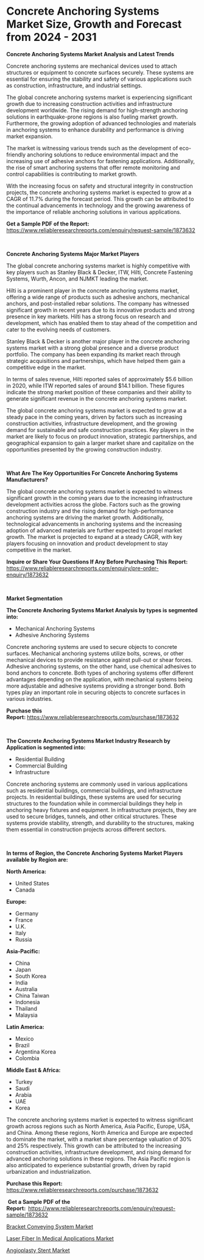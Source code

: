 <p><h1>Concrete Anchoring Systems Market Size, Growth and Forecast from 2024 - 2031</h1></p><p><strong>Concrete Anchoring Systems Market Analysis and Latest Trends</strong></p>
<p><p>Concrete anchoring systems are mechanical devices used to attach structures or equipment to concrete surfaces securely. These systems are essential for ensuring the stability and safety of various applications such as construction, infrastructure, and industrial settings.</p><p>The global concrete anchoring systems market is experiencing significant growth due to increasing construction activities and infrastructure development worldwide. The rising demand for high-strength anchoring solutions in earthquake-prone regions is also fueling market growth. Furthermore, the growing adoption of advanced technologies and materials in anchoring systems to enhance durability and performance is driving market expansion.</p><p>The market is witnessing various trends such as the development of eco-friendly anchoring solutions to reduce environmental impact and the increasing use of adhesive anchors for fastening applications. Additionally, the rise of smart anchoring systems that offer remote monitoring and control capabilities is contributing to market growth.</p><p>With the increasing focus on safety and structural integrity in construction projects, the concrete anchoring systems market is expected to grow at a CAGR of 11.7% during the forecast period. This growth can be attributed to the continual advancements in technology and the growing awareness of the importance of reliable anchoring solutions in various applications.</p></p>
<p><strong>Get a Sample PDF of the Report:&nbsp;</strong> <a href="https://www.reliableresearchreports.com/enquiry/request-sample/1873632">https://www.reliableresearchreports.com/enquiry/request-sample/1873632</a></p>
<p>&nbsp;</p>
<p><strong>Concrete Anchoring Systems Major Market Players</strong></p>
<p><p>The global concrete anchoring systems market is highly competitive with key players such as Stanley Black & Decker, ITW, Hilti, Concrete Fastening Systems, Wurth, Ancon, and NJMKT leading the market. </p><p>Hilti is a prominent player in the concrete anchoring systems market, offering a wide range of products such as adhesive anchors, mechanical anchors, and post-installed rebar solutions. The company has witnessed significant growth in recent years due to its innovative products and strong presence in key markets. Hilti has a strong focus on research and development, which has enabled them to stay ahead of the competition and cater to the evolving needs of customers. </p><p>Stanley Black & Decker is another major player in the concrete anchoring systems market with a strong global presence and a diverse product portfolio. The company has been expanding its market reach through strategic acquisitions and partnerships, which have helped them gain a competitive edge in the market. </p><p>In terms of sales revenue, Hilti reported sales of approximately $5.6 billion in 2020, while ITW reported sales of around $14.1 billion. These figures indicate the strong market position of these companies and their ability to generate significant revenue in the concrete anchoring systems market.</p><p>The global concrete anchoring systems market is expected to grow at a steady pace in the coming years, driven by factors such as increasing construction activities, infrastructure development, and the growing demand for sustainable and safe construction practices. Key players in the market are likely to focus on product innovation, strategic partnerships, and geographical expansion to gain a larger market share and capitalize on the opportunities presented by the growing construction industry.</p></p>
<p>&nbsp;</p>
<p><strong>What Are The Key Opportunities For Concrete Anchoring Systems Manufacturers?</strong></p>
<p><p>The global concrete anchoring systems market is expected to witness significant growth in the coming years due to the increasing infrastructure development activities across the globe. Factors such as the growing construction industry and the rising demand for high-performance anchoring systems are driving the market growth. Additionally, technological advancements in anchoring systems and the increasing adoption of advanced materials are further expected to propel market growth. The market is projected to expand at a steady CAGR, with key players focusing on innovation and product development to stay competitive in the market.</p></p>
<p><strong>Inquire or Share Your Questions If Any Before Purchasing This Report:</strong> <a href="https://www.reliableresearchreports.com/enquiry/pre-order-enquiry/1873632">https://www.reliableresearchreports.com/enquiry/pre-order-enquiry/1873632</a></p>
<p>&nbsp;</p>
<p><strong>Market Segmentation</strong></p>
<p><strong>The Concrete Anchoring Systems Market Analysis by types is segmented into:</strong></p>
<p><ul><li>Mechanical Anchoring Systems</li><li>Adhesive Anchoring Systems</li></ul></p>
<p><p>Concrete anchoring systems are used to secure objects to concrete surfaces. Mechanical anchoring systems utilize bolts, screws, or other mechanical devices to provide resistance against pull-out or shear forces. Adhesive anchoring systems, on the other hand, use chemical adhesives to bond anchors to concrete. Both types of anchoring systems offer different advantages depending on the application, with mechanical systems being more adjustable and adhesive systems providing a stronger bond. Both types play an important role in securing objects to concrete surfaces in various industries.</p></p>
<p><strong>Purchase this Report:&nbsp;</strong><a href="https://www.reliableresearchreports.com/purchase/1873632">https://www.reliableresearchreports.com/purchase/1873632</a></p>
<p>&nbsp;</p>
<p><strong>The Concrete Anchoring Systems Market Industry Research by Application is segmented into:</strong></p>
<p><ul><li>Residential Building</li><li>Commercial Building</li><li>Infrastructure</li></ul></p>
<p><p>Concrete anchoring systems are commonly used in various applications such as residential buildings, commercial buildings, and infrastructure projects. In residential buildings, these systems are used for securing structures to the foundation while in commercial buildings they help in anchoring heavy fixtures and equipment. In infrastructure projects, they are used to secure bridges, tunnels, and other critical structures. These systems provide stability, strength, and durability to the structures, making them essential in construction projects across different sectors.</p></p>
<p>&nbsp;</p>
<p><strong>In terms of Region, the Concrete Anchoring Systems Market Players available by Region are:</strong></p>
<p>
    <p> <strong> North America: </strong>
        <ul>
            <li>United States</li>
            <li>Canada</li>
        </ul>
        </p> 
    <p> <strong> Europe: </strong>
        <ul>
            <li>Germany</li>
            <li>France</li>
            <li>U.K.</li>
            <li>Italy</li>
            <li>Russia</li>
        </ul>
        </p> 
    <p> <strong> Asia-Pacific: </strong>
        <ul>
            <li>China</li>
            <li>Japan</li>
            <li>South Korea</li>
            <li>India</li>
            <li>Australia</li>
            <li>China Taiwan</li>
            <li>Indonesia</li>
            <li>Thailand</li>
            <li>Malaysia</li>
        </ul>
        </p> 
    <p> <strong> Latin America: </strong>
        <ul>
            <li>Mexico</li>
            <li>Brazil</li>
            <li>Argentina Korea</li>
            <li>Colombia</li>
        </ul>
        </p> 
    <p> <strong> Middle East & Africa: </strong>
        <ul>
            <li>Turkey</li>
            <li>Saudi</li>
            <li>Arabia</li>
            <li>UAE</li>
            <li>Korea</li>
        </ul>
    </p>
    </p>
<p><p>The concrete anchoring systems market is expected to witness significant growth across regions such as North America, Asia Pacific, Europe, USA, and China. Among these regions, North America and Europe are expected to dominate the market, with a market share percentage valuation of 30% and 25% respectively. This growth can be attributed to the increasing construction activities, infrastructure development, and rising demand for advanced anchoring solutions in these regions. The Asia Pacific region is also anticipated to experience substantial growth, driven by rapid urbanization and industrialization.</p></p>
<p><strong>Purchase this Report: </strong><a href="https://www.reliableresearchreports.com/purchase/1873632">https://www.reliableresearchreports.com/purchase/1873632</a></p>
<p>&nbsp;<strong>Get a Sample PDF of the Report:&nbsp;&nbsp;</strong><a href="https://www.reliableresearchreports.com/enquiry/request-sample/1873632">https://www.reliableresearchreports.com/enquiry/request-sample/1873632</a></p>
<p><strong></strong></p>
<p><p><a href="https://view.publitas.com/reportprime-1/global-bracket-conveying-system-market-by-types-applications-and-major-players-with-regional-growth-rate-analysis-and-development-situation-from-2023-to-2030/">Bracket Conveying System Market</a></p><p><a href="https://view.publitas.com/reportprime-1/laser-fiber-in-medical-applications-market-size-reflecting-a-forecast-till-2030-market-by-type-by-application-and-by-geography/">Laser Fiber In Medical Applications Market</a></p><p><a href="https://view.publitas.com/reportprime-1/angioplasty-stent-market-size-global-industry-overview-market-segmentation-and-forecast-2023-to-2030/">Angioplasty Stent Market</a></p></p>